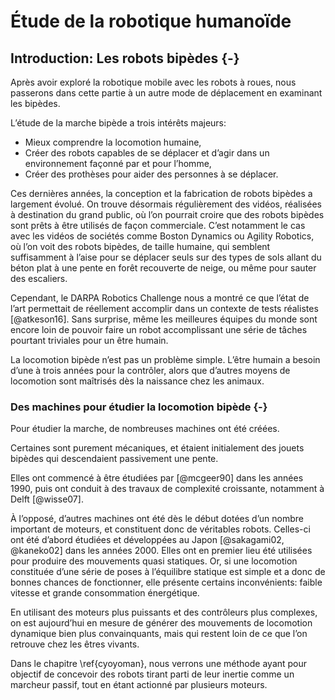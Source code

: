 # Étude de la robotique humanoïde

## Introduction: Les robots bipèdes {-}

Après avoir exploré la robotique mobile avec les robots à roues, nous passerons dans cette partie à un autre mode de
déplacement en examinant les bipèdes.

L’étude de la marche bipède a trois intérêts majeurs:

- Mieux comprendre la locomotion humaine,
- Créer des robots capables de se déplacer et d’agir dans un environnement façonné par et pour l’homme,
- Créer des prothèses pour aider des personnes à se déplacer.

Ces dernières années, la conception et la fabrication de robots bipèdes a largement évolué. On trouve désormais
régulièrement des vidéos, réalisées à destination du grand public, où l’on pourrait croire que des robots bipèdes sont
prêts à être utilisés de façon commerciale. C’est notamment le cas avec les vidéos de sociétés comme Boston Dynamics ou
Agility Robotics, où l’on voit des robots bipèdes, de taille humaine, qui semblent suffisamment à l’aise pour se
déplacer seuls sur des types de sols allant du béton plat à une pente en forêt recouverte de neige, ou même pour sauter
des escaliers.

Cependant, le DARPA Robotics Challenge nous a montré ce que l’état de l’art permettait de réellement accomplir dans un
contexte de tests réalistes [@atkeson16]. Sans surprise, même les meilleures équipes du monde sont encore loin de
pouvoir faire un robot accomplissant une série de tâches pourtant triviales pour un être humain.

La locomotion bipède n’est pas un problème simple. L’être humain a besoin d’une à trois années pour la contrôler, alors
que d’autres moyens de locomotion sont maîtrisés dès la naissance chez les animaux.

### Des machines pour étudier la locomotion bipède {-}

Pour étudier la marche, de nombreuses machines ont été créées.

Certaines sont purement mécaniques, et étaient initialement des jouets bipèdes qui descendaient passivement une pente.
<!--Pour décrire leur fonctionnement, on utilise une analogie avec une roue de vélo qui n’aurait pas de pneu.-->
Elles ont commencé à être étudiées par [@mcgeer90] dans les années 1990, puis ont conduit à des travaux de complexité
croissante, notamment à Delft [@wisse07].

À l’opposé, d’autres machines ont été dès le début dotées d’un nombre important de moteurs, et constituent donc de
véritables robots. Celles-ci ont été d’abord étudiées et développées au Japon [@sakagami02, @kaneko02] dans les années
2000. Elles ont en premier lieu été utilisées pour produire des mouvements quasi statiques. Or, si une locomotion
constituée d’une série de poses à l’équilibre statique est simple et a donc de bonnes chances de fonctionner, elle
présente certains inconvénients: faible vitesse et grande consommation énergétique.

En utilisant des moteurs plus puissants et des contrôleurs plus complexes, on est aujourd’hui en mesure de générer des
mouvements de locomotion dynamique bien plus convainquants, mais qui restent loin de ce que l’on retrouve chez les
êtres vivants.

Dans le chapitre \ref{cyoyoman}, nous verrons une méthode ayant pour objectif de concevoir des robots tirant parti de
leur inertie comme un marcheur passif, tout en étant actionné par plusieurs moteurs.
